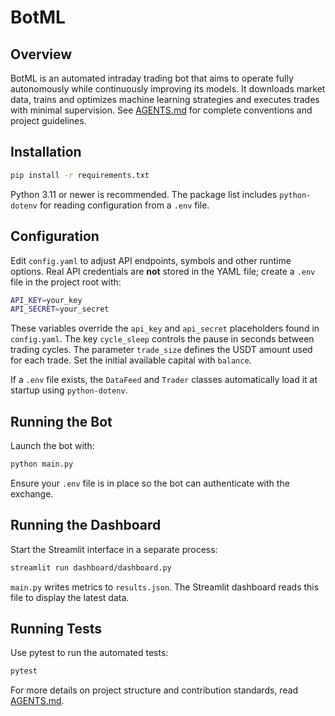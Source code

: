 # BotML

## Overview
BotML is an automated intraday trading bot that aims to operate fully autonomously while continuously improving its models. It downloads market data, trains and optimizes machine learning strategies and executes trades with minimal supervision. See [AGENTS.md](AGENTS.md) for complete conventions and project guidelines.

## Installation
```bash
pip install -r requirements.txt
```
Python 3.11 or newer is recommended. The package list includes `python-dotenv` for reading configuration from a `.env` file.

## Configuration
Edit `config.yaml` to adjust API endpoints, symbols and other runtime options. Real API credentials are **not** stored in the YAML file; create a `.env` file in the project root with:

```bash
API_KEY=your_key
API_SECRET=your_secret
```
These variables override the `api_key` and `api_secret` placeholders found in `config.yaml`. The key `cycle_sleep` controls the pause in seconds between trading cycles.
The parameter `trade_size` defines the USDT amount used for each trade. Set the
initial available capital with `balance`.

If a `.env` file exists, the `DataFeed` and `Trader` classes automatically load it at startup using `python-dotenv`.

## Running the Bot
Launch the bot with:
```bash
python main.py
```
Ensure your `.env` file is in place so the bot can authenticate with the exchange.

## Running the Dashboard
Start the Streamlit interface in a separate process:
```bash
streamlit run dashboard/dashboard.py
```
`main.py` writes metrics to `results.json`. The Streamlit dashboard reads this file to display the latest data.

## Running Tests
Use pytest to run the automated tests:
```bash
pytest
```

For more details on project structure and contribution standards, read [AGENTS.md](AGENTS.md).
